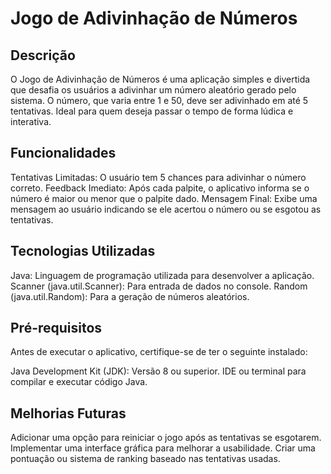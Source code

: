 # Jogo de Adivinhação de Números

## Descrição
O Jogo de Adivinhação de Números é uma aplicação simples e divertida que desafia os usuários a adivinhar um número aleatório gerado pelo sistema. O número, que varia entre 1 e 50, deve ser adivinhado em até 5 tentativas. Ideal para quem deseja passar o tempo de forma lúdica e interativa.

## Funcionalidades
Tentativas Limitadas: O usuário tem 5 chances para adivinhar o número correto.
Feedback Imediato: Após cada palpite, o aplicativo informa se o número é maior ou menor que o palpite dado.
Mensagem Final: Exibe uma mensagem ao usuário indicando se ele acertou o número ou se esgotou as tentativas.

## Tecnologias Utilizadas
Java: Linguagem de programação utilizada para desenvolver a aplicação.
Scanner (java.util.Scanner): Para entrada de dados no console.
Random (java.util.Random): Para a geração de números aleatórios.

## Pré-requisitos
Antes de executar o aplicativo, certifique-se de ter o seguinte instalado:

Java Development Kit (JDK): Versão 8 ou superior.
IDE ou terminal para compilar e executar código Java.

## Melhorias Futuras
Adicionar uma opção para reiniciar o jogo após as tentativas se esgotarem.
Implementar uma interface gráfica para melhorar a usabilidade.
Criar uma pontuação ou sistema de ranking baseado nas tentativas usadas.

